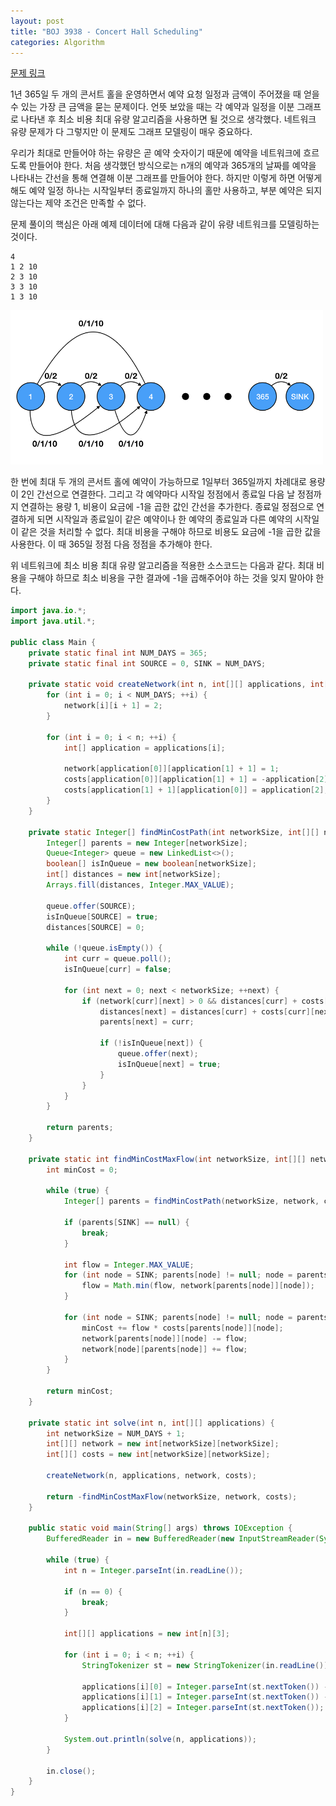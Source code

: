 ```yaml
---
layout: post
title: "BOJ 3938 - Concert Hall Scheduling"
categories: Algorithm
---
```


[문제 링크](https://www.acmicpc.net/problem/3938)

1년 365일 두 개의 콘서트 홀을 운영하면서 예약 요청 일정과 금액이 주어졌을 때 얻을 수 있는 가장 큰 금액을 묻는 문제이다. 언뜻 보았을 때는 각 예약과 일정을 이분 그래프로 나타낸 후 최소 비용 최대 유량 알고리즘을 사용하면 될 것으로 생각했다. 네트워크 유량 문제가 다 그렇지만 이 문제도 그래프 모델링이 매우 중요하다.

우리가 최대로 만들어야 하는 유량은 곧 예약 숫자이기 때문에 예약을 네트워크에 흐르도록 만들어야 한다. 처음 생각했던 방식으로는 n개의 예약과 365개의 날짜를 예약을 나타내는 간선을 통해 연결해 이분 그래프를 만들어야 한다. 하지만 이렇게 하면 어떻게 해도 예약 일정 하나는 시작일부터 종료일까지 하나의 홀만 사용하고, 부분 예약은 되지 않는다는 제약 조건은 만족할 수 없다.

문제 풀이의 핵심은 아래 예제 데이터에 대해 다음과 같이 유량 네트워크를 모델링하는 것이다.

```
4
1 2 10
2 3 10
3 3 10
1 3 10
```

<img src="/img/algorithm/boj3938/example-network.png" width="500px">

한 번에 최대 두 개의 콘서트 홀에 예약이 가능하므로 1일부터 365일까지 차례대로 용량이 2인 간선으로 연결한다. 그리고 각 예약마다 시작일 정점에서 종료일 다음 날 정점까지 연결하는 용량 1, 비용이 요금에 -1을 곱한 값인 간선을 추가한다. 종료일 정점으로 연결하게 되면 시작일과 종료일이 같은 예약이나 한 예약의 종료일과 다른 예약의 시작일이 같은 것을 처리할 수 없다. 최대 비용을 구해야 하므로 비용도 요금에 -1을 곱한 값을 사용한다. 이 때 365일 정점 다음 정점을 추가해야 한다.

위 네트워크에 최소 비용 최대 유량 알고리즘을 적용한 소스코드는 다음과 같다. 최대 비용을 구해야 하므로 최소 비용을 구한 결과에 -1을 곱해주어야 하는 것을 잊지 말아야 한다.
```java
import java.io.*;
import java.util.*;

public class Main {
    private static final int NUM_DAYS = 365;
    private static final int SOURCE = 0, SINK = NUM_DAYS;

    private static void createNetwork(int n, int[][] applications, int[][] network, int[][] costs) {
        for (int i = 0; i < NUM_DAYS; ++i) {
            network[i][i + 1] = 2;
        }

        for (int i = 0; i < n; ++i) {
            int[] application = applications[i];

            network[application[0]][application[1] + 1] = 1;
            costs[application[0]][application[1] + 1] = -application[2];
            costs[application[1] + 1][application[0]] = application[2];
        }
    }

    private static Integer[] findMinCostPath(int networkSize, int[][] network, int[][] costs) {
        Integer[] parents = new Integer[networkSize];
        Queue<Integer> queue = new LinkedList<>();
        boolean[] isInQueue = new boolean[networkSize];
        int[] distances = new int[networkSize];
        Arrays.fill(distances, Integer.MAX_VALUE);

        queue.offer(SOURCE);
        isInQueue[SOURCE] = true;
        distances[SOURCE] = 0;

        while (!queue.isEmpty()) {
            int curr = queue.poll();
            isInQueue[curr] = false;

            for (int next = 0; next < networkSize; ++next) {
                if (network[curr][next] > 0 && distances[curr] + costs[curr][next] < distances[next]) {
                    distances[next] = distances[curr] + costs[curr][next];
                    parents[next] = curr;

                    if (!isInQueue[next]) {
                        queue.offer(next);
                        isInQueue[next] = true;
                    }
                }
            }
        }

        return parents;
    }

    private static int findMinCostMaxFlow(int networkSize, int[][] network, int[][] costs) {
        int minCost = 0;

        while (true) {
            Integer[] parents = findMinCostPath(networkSize, network, costs);

            if (parents[SINK] == null) {
                break;
            }

            int flow = Integer.MAX_VALUE;
            for (int node = SINK; parents[node] != null; node = parents[node]) {
                flow = Math.min(flow, network[parents[node]][node]);
            }

            for (int node = SINK; parents[node] != null; node = parents[node]) {
                minCost += flow * costs[parents[node]][node];
                network[parents[node]][node] -= flow;
                network[node][parents[node]] += flow;
            }
        }

        return minCost;
    }

    private static int solve(int n, int[][] applications) {
        int networkSize = NUM_DAYS + 1;
        int[][] network = new int[networkSize][networkSize];
        int[][] costs = new int[networkSize][networkSize];

        createNetwork(n, applications, network, costs);

        return -findMinCostMaxFlow(networkSize, network, costs);
    }

    public static void main(String[] args) throws IOException {
        BufferedReader in = new BufferedReader(new InputStreamReader(System.in));

        while (true) {
            int n = Integer.parseInt(in.readLine());

            if (n == 0) {
                break;
            }

            int[][] applications = new int[n][3];

            for (int i = 0; i < n; ++i) {
                StringTokenizer st = new StringTokenizer(in.readLine());

                applications[i][0] = Integer.parseInt(st.nextToken()) - 1;
                applications[i][1] = Integer.parseInt(st.nextToken()) - 1;
                applications[i][2] = Integer.parseInt(st.nextToken());
            }

            System.out.println(solve(n, applications));
        }

        in.close();
    }
}
```